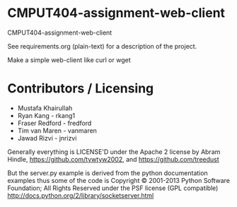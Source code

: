 # CMPUT404-assignment-web-client

CMPUT404-assignment-web-client

See requirements.org (plain-text) for a description of the project.

Make a simple web-client like curl or wget

# Contributors / Licensing

- Mustafa Khairullah
- Ryan Kang - rkang1
- Fraser Redford - fredford
- Tim van Maren - vanmaren
- Jawad Rizvi - jnrizvi

Generally everything is LICENSE'D under the Apache 2 license by Abram Hindle,
https://github.com/tywtyw2002, and https://github.com/treedust

But the server.py example is derived from the python documentation
examples thus some of the code is Copyright © 2001-2013 Python
Software Foundation; All Rights Reserved under the PSF license (GPL
compatible) http://docs.python.org/2/library/socketserver.html
